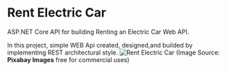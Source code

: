 # Rent Electric Car
ASP.NET Core API for building Renting an Electric Car Web API.

In this project, simple WEB Api created, designed,and builded by implementing REST architectural style. 
![Rent Electric Car](https://user-images.githubusercontent.com/27280181/152688516-e7e9b021-02c6-4f50-a355-db7a34f66ec2.jpg) (Image Source: **Pixabay Images** free for commercial uses)
